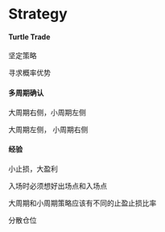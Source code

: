 # Strategy

#### Turtle Trade

坚定策略

寻求概率优势

#### 多周期确认

大周期右侧，小周期左侧

大周期左侧， 小周期右侧

#### 经验

小止损，大盈利

入场时必须想好出场点和入场点

大周期和小周期策略应该有不同的止盈止损比率

分散仓位

## 


